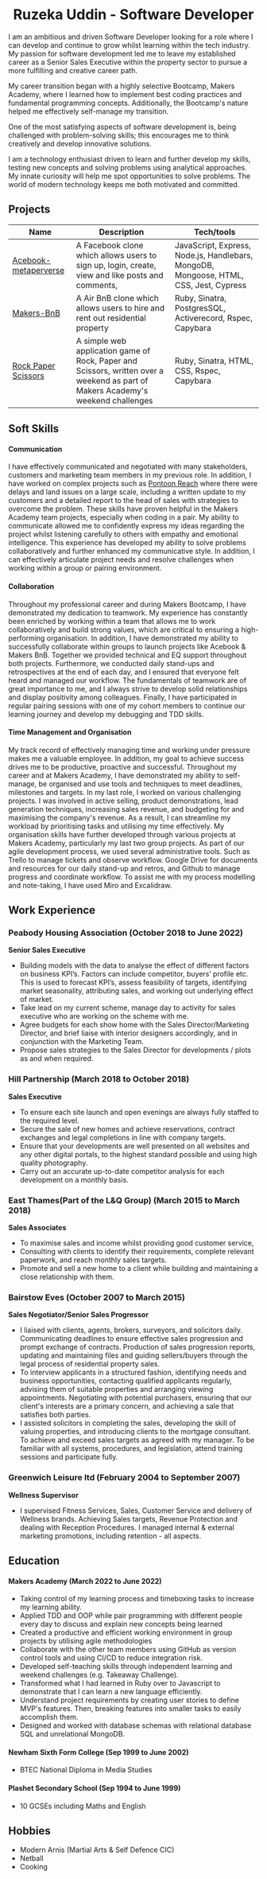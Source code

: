 <h1 align="center"> Ruzeka Uddin - Software Developer </h1>

I am an ambitious and driven Software Developer looking for a role where I can develop and continue to grow whilst learning within the tech industry. My passion for software development led me to leave my established career as a Senior Sales Executive within the property sector to pursue a more fulfilling and creative career path.

My career transition began with a highly selective Bootcamp, Makers Academy, where I learned how to implement best coding practices and fundamental programming concepts. Additionally, the Bootcamp's nature helped me effectively self-manage my transition.

One of the most satisfying aspects of software development is, being challenged with problem-solving skills; this encourages me to think creatively and develop innovative solutions.

I am a technology enthusiast driven to learn and further develop my skills, testing new concepts and solving problems using analytical approaches. My innate curiosity will help me spot opportunities to solve problems. The world of modern technology keeps me both motivated and committed. 


## Projects

| Name                         | Description       | Tech/tools        |
| ---------------------------- | ----------------- | ----------------- |
| [Acebook-metaperverse](https://github.com/R552-beep/acebook-metaperverse.git)| A Facebook clone which allows users to sign up, login, create, view and like posts and comments, |JavaScript, Express, Node.js, Handlebars, MongoDB, Mongoose, HTML, CSS, Jest, Cypress |
| [Makers-BnB](https://github.com/R552-beep/Makers-BnB.git) | A Air BnB clone which allows users to hire and rent out residential property | Ruby, Sinatra, PostgresSQL, Activerecord, Rspec, Capybara |
| [Rock Paper Scissors](https://github.com/R552-beep/rps-challenge.git)|A simple web application game of Rock, Paper and Scissors, written over a weekend as part of Makers Academy's weekend challenges|Ruby, Sinatra, HTML, CSS, Rspec, Capybara|

## Soft Skills

#### Communication 
I have effectively communicated and negotiated with many stakeholders, customers and marketing team members in my previous role. In addition, I have worked on complex projects such as [Pontoon Reach](https://www.peabodysales.co.uk/developments/pontoon-reach/#Shared) where there were delays and land issues on a large scale, including a written update to my customers and a detailed report to the head of sales with strategies to overcome the problem. These skills have proven helpful in the Makers Academy team projects, especially when coding in a pair. My ability to communicate allowed me to confidently express my ideas regarding the project whilst listening carefully to others with empathy and emotional intelligence. This experience has developed my ability to solve problems collaboratively and further enhanced my communicative style. In addition, I can effectively articulate project needs and resolve challenges when working within a group or pairing environment.

#### Collaboration
Throughout my professional career and during Makers Bootcamp, I have demonstrated my dedication to teamwork. My experience has constantly been enriched by working within a team that allows me to work collaboratively and build strong values, which are critical to ensuring a high-performing organisation. In addition, I have demonstrated my ability to successfully collaborate within groups to launch projects like Acebook & Makers BnB. Together we provided technical and EQ support throughout both projects. Furthermore, we conducted daily stand-ups and retrospectives at the end of each day, and I ensured that everyone felt heard and managed our workflow. The fundamentals of teamwork are of great importance to me, and I always strive to develop solid relationships and display positivity among colleagues. Finally, I have participated in regular pairing sessions with one of my cohort members to continue our learning journey and develop my debugging and TDD skills.

#### Time Management and Organisation 
My track record of effectively managing time and working under pressure makes me a valuable employee. In addition, my goal to achieve success drives me to be productive, proactive and successful. Throughout my career and at Makers Academy, I have demonstrated my ability to self-manage, be organised and use tools and techniques to meet deadlines, milestones and targets. In my last role, I worked on various challenging projects. I was involved in active selling, product demonstrations, lead generation techniques, increasing sales revenue, and budgeting for and maximising the company's revenue. As a result, I can streamline my workload by prioritising tasks and utilising my time effectively. My organisation skills have further developed through various projects at Makers Academy, particularly my last two group projects.  As part of our agile development process, we used several administrative tools. Such as Trello to manage tickets and observe workflow. Google Drive for documents and resources for our daily stand-up and retros, and Github to manage progress and coordinate workflow. To assist me with my process modelling and note-taking, I have used Miro and Excalidraw.  


## Work Experience

<h3>Peabody Housing Association (October 2018 to June 2022)</h3>  

**Senior Sales Executive**
- Building models with the data to analyse the effect of different factors on business KPI’s. Factors can include competitor, buyers’ profile etc. This is used to forecast KPI’s, assess feasibility of targets, identifying market seasonality, attributing sales, and working out underlying effect of market.
- Take lead on my current scheme, manage day to activity for sales executive who are working on the scheme with me.
- Agree budgets for each show home with the Sales Director/Marketing Director, and brief liaise with interior designers accordingly, and in conjunction with the Marketing Team.
- Propose sales strategies to the Sales Director for developments / plots as and when required.

<h3>Hill Partnership (March 2018 to October 2018)</h3>

**Sales Executive** 
- To ensure each site launch and open evenings are always fully staffed to the required level.
- Secure the sale of new homes and achieve reservations, contract exchanges and legal completions in line with company targets.
- Ensure that your developments are well presented on all websites and any other digital portals, to the highest standard possible and using high quality photography.
- Carry out an accurate up-to-date competitor analysis for each development on a monthly basis.

<h3>East Thames(Part of the L&Q Group) (March 2015 to March 2018)</h3>

**Sales Associates**
- To maximise sales and income whilst providing good customer service, 
- Consulting with clients to identify their requirements, complete relevant paperwork, and reach monthly sales targets.
- Promote and sell a new home to a client while building and maintaining a close relationship with them.

<h3>Bairstow Eves (October 2007 to March 2015)</h3>

**Sales Negotiator/Senior Sales Progressor**
- I liaised with clients, agents, brokers, surveyors, and solicitors daily. Communicating deadlines to ensure effective sales progression and prompt exchange of contracts. Production of sales progression reports, updating and maintaining files and guiding sellers/buyers through the legal process of residential property sales.
- To interview applicants in a structured fashion, identifying needs and business opportunities, contacting qualified applicants regularly, advising them of suitable properties and arranging viewing appointments. Negotiating with potential purchasers, ensuring that our client's interests are a primary concern, and achieving a sale that satisfies both parties.
- I assisted solicitors in completing the sales, developing the skill of valuing properties, and introducing clients to the mortgage consultant. To achieve and exceed sales targets as agreed with my manager. To be familiar with all systems, procedures, and legislation, attend training sessions and participate fully.


<h3>Greenwich Leisure ltd (February 2004 to September 2007)</h3>

**Wellness Supervisor**
- I supervised Fitness Services, Sales, Customer Service and delivery of Wellness brands.
Achieving Sales targets, Revenue Protection and dealing with Reception Procedures.
I managed internal & external marketing promotions, including retention - all aspects.



## Education

#### Makers Academy (March 2022 to June 2022)
- Taking control of my learning process and timeboxing tasks to increase my learning ability.
- Applied TDD and OOP while pair programming with different people every day to discuss and explain new concepts being learned
- Created a productive and efficient working environment in group projects by utilising agile methodologies
- Collaborate with the other team members using GitHub as version control tools and using CI/CD to reduce integration risk.
- Developed self-teaching skills through independent learning and weekend challenges (e.g. Takeaway Challenge).
- Transformed what I had learned in Ruby over to Javascript to demonstrate that I can learn a new language efficiently.
- Understand project requirements by creating user stories to define MVP's features. Then, breaking features into smaller tasks to easily accomplish them.
-  Designed and worked with database schemas with relational database SQL and unrelational MongoDB.


#### Newham Sixth Form College (Sep 1999 to June 2002)

- BTEC National Diploma in Media Studies

#### Plashet Secondary School (Sep 1994 to June 1999)

- 10 GCSEs including Maths and English

## Hobbies
- Modern Arnis (Martial Arts & Self Defence CIC)
- Netball
- Cooking

